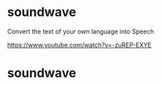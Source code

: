 # soundwave
Convert the text of your own language into Speech

https://www.youtube.com/watch?v=-zuREP-EXYE
# soundwave
